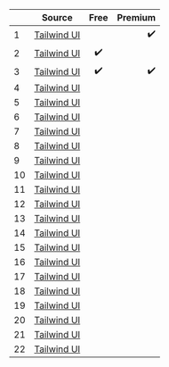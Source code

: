 |    | Source                                 |      Free     | Premium |
|----|----------------------------------------|:-------------:|--------:|
| 1  | [Tailwind UI](https://tailwindui.com/) |   |   ✔️ |
| 2  | [Tailwind UI](https://tailwindui.com/) |    ✔️   |     | 
| 3  | [Tailwind UI](https://tailwindui.com/) | ✔️ |      ✔️ |
| 4  | [Tailwind UI](https://tailwindui.com/) |               |         |
| 5  | [Tailwind UI](https://tailwindui.com/) |               |         |
| 6  | [Tailwind UI](https://tailwindui.com/) |               |         |
| 7  | [Tailwind UI](https://tailwindui.com/) |               |         |
| 8  | [Tailwind UI](https://tailwindui.com/) |               |         |
| 9  | [Tailwind UI](https://tailwindui.com/) |               |         |
| 10 | [Tailwind UI](https://tailwindui.com/) |               |         |
| 11 | [Tailwind UI](https://tailwindui.com/) |               |         |
| 12 | [Tailwind UI](https://tailwindui.com/) |               |         |
| 13 | [Tailwind UI](https://tailwindui.com/) |               |         |
| 14 | [Tailwind UI](https://tailwindui.com/) |               |         |
| 15 | [Tailwind UI](https://tailwindui.com/) |               |         |
| 16 | [Tailwind UI](https://tailwindui.com/) |               |         |
| 17 | [Tailwind UI](https://tailwindui.com/) |               |         |
| 18 | [Tailwind UI](https://tailwindui.com/) |               |         |
| 19 | [Tailwind UI](https://tailwindui.com/) |               |         |
| 20 | [Tailwind UI](https://tailwindui.com/) |               |         |
| 21 | [Tailwind UI](https://tailwindui.com/) |               |         |
| 22 | [Tailwind UI](https://tailwindui.com/) |               |         |
